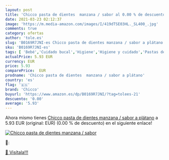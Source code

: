 ```yaml
---
layout: post
title: 'Chicco pasta de dientes  manzana / sabor al 0.00 % de descuento'
date: 2021-03-23 02:12:37
image: 'https://m.media-amazon.com/images/I/419dTSE03HL._SL400_.jpg'
comments: true
category: ofertas
author: 'tole.es'
slug: 'B0169R7JNI-es Chicco pasta de dientes manzana / sabor a plátano'
sku: 'B0169R7JNI-es'
tags: [ 'Bebé','Cuidado bucal','Higiene','Higiene y cuidado','Pastas de dientes','Salud y cuidado personal','chicco','de','dientes','manzana','pasta', ]
actualPrice: 5.93 EUR
currency: EUR
price: 5.93
comparePrice:  EUR
prodname: 'Chicco pasta de dientes  manzana / sabor a plátano'
country: 'es'
flag: '🇪🇸'
brand: 'Chicco'
buyurl: 'https://www.amazon.es/dp/B0169R7JNI/?tag=tolees-21'
descuento: '0.00'
average: '5.93'
---
```


Ahora mismo tienes [Chicco pasta de dientes  manzana / sabor a plátano](https://www.amazon.es/dp/B0169R7JNI/?tag=tolees-21) a 5.93 EUR (original:  EUR) (0.00 %  de descuento) en el siguiente enlace!

[![Chicco pasta de dientes  manzana / sabor](https://m.media-amazon.com/images/I/419dTSE03HL._SL400_.jpg)](https://www.amazon.es/dp/B0169R7JNI/?tag=tolees-21)

🔎:


[🛒 Visítala!!!](https://www.amazon.es/dp/B0169R7JNI/?tag=tolees-21)
